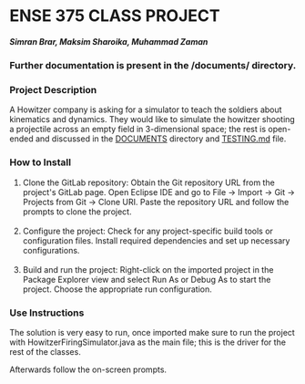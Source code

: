 # ENSE 375 CLASS PROJECT

##### Simran Brar, Maksim Sharoika, Muhammad Zaman

### Further documentation is present in the /documents/ directory. 

### Project Description

A Howitzer company is asking for a simulator to teach the soldiers about kinematics and dynamics. They would like to simulate the howitzer shooting a projectile across an empty field in 3-dimensional space; the rest is open-ended and discussed in the [DOCUMENTS](https://github.com/sharoika/ArtillerySimulator/tree/main/documents) directory and [TESTING.md](https://github.com/sharoika/ArtillerySimulator/blob/main/TESTING.md) file. 

### How to Install

1. Clone the GitLab repository: Obtain the Git repository URL from the project's GitLab page. Open Eclipse IDE and go to File -> Import -> Git -> Projects from Git -> Clone URI. Paste the repository URL and follow the prompts to clone the project.
<br><br/>
2. Configure the project: Check for any project-specific build tools or configuration files. Install required dependencies and set up necessary configurations.
<br><br/>
3. Build and run the project: Right-click on the imported project in the Package Explorer view and select Run As or Debug As to start the project. Choose the appropriate run configuration.

### Use Instructions

The solution is very easy to run, once imported make sure to run the project with HowitzerFiringSimulator.java as the main file; this is the driver for the rest of the classes.

Afterwards follow the on-screen prompts. 

<br><br/>
